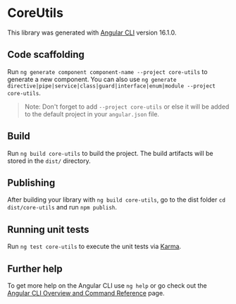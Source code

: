 # CoreUtils

This library was generated with [Angular CLI](https://github.com/angular/angular-cli) version 16.1.0.

## Code scaffolding

Run `ng generate component component-name --project core-utils` to generate a new component. You can also use `ng generate directive|pipe|service|class|guard|interface|enum|module --project core-utils`.
> Note: Don't forget to add `--project core-utils` or else it will be added to the default project in your `angular.json` file. 

## Build

Run `ng build core-utils` to build the project. The build artifacts will be stored in the `dist/` directory.

## Publishing

After building your library with `ng build core-utils`, go to the dist folder `cd dist/core-utils` and run `npm publish`.

## Running unit tests

Run `ng test core-utils` to execute the unit tests via [Karma](https://karma-runner.github.io).

## Further help

To get more help on the Angular CLI use `ng help` or go check out the [Angular CLI Overview and Command Reference](https://angular.io/cli) page.
